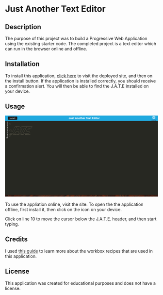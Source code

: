# Just Another Text Editor

## Description 

The purpose of this project was to build a Progressive Web Application using the existing starter code. The completed project is a text editor which can run in the browser online and offline.

## Installation

To install this application, [click here](#) to visit the deployed site, and then on the install button. If the application is installed correctly, you should receive a confirmation alert. You will then be able to find the J.A.T.E installed on your device. 

## Usage 

![A screenshot of the J.A.T.E text editor](./client/src/images/jate-screenshot.png)

To use the appliation online, visit the site. To open the the application offline, first install it, then click on the icon on your device. 

Click on line 10 to move the cursor below the J.A.T.E. header, and then start typing. 

## Credits

I used [this guide](https://developer.chrome.com/docs/workbox/modules/workbox-recipes) to learn more about the workbox recipes that are used in this application. 

## License 

This application was created for educational purposes and does not have a license. 
